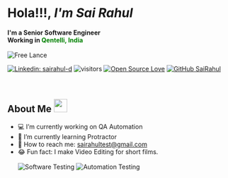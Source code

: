 # <b>Hola!!!, <i> I'm Sai Rahul</i> </b>

 <b>I'm a Senior Software Engineer</b><br>
 <b>Working in <span style="color: green">Qentelli, India</b></span><br><br>
![Free Lance](https://img.shields.io/badge/Free%20Lance-Available-green?style=social&logo=appveyor&logoColor=green&textcolor=green)

[![Linkedin: sairahul-d](https://img.shields.io/badge/-SaiRahul-blue?style=flat-square&logo=Linkedin&logoColor=white&link=https://www.linkedin.com/in/sairahul-d/)](https://www.linkedin.com/in/sairahul-d/)
![visitors](https://visitor-badge.glitch.me/badge?page_id=sairahul132)
[![Open Source Love](https://badges.frapsoft.com/os/v1/open-source.svg?v=102)](https://github.com/ellerbrock/open-source-badge/)
[![GitHub SaiRahul](https://img.shields.io/github/followers/thaiane?label=follow&style=social)](https://github.com/sairahul132)

<br>

## About Me <img src="https://media.giphy.com/media/VgCDAzcKvsR6OM0uWg/giphy.gif" width="30"> 

- 💻 I’m currently working on QA Automation
- 🌱 I’m currently learning Protractor
- 💌 How to reach me: sairahultest@gmail.com
- 😂 Fun fact: I make Video Editing for short films. 
  <br><br>
![Software Testing](https://img.shields.io/badge/Ask%20Me-Software%20Testing-red)
![Automation Testing](https://img.shields.io/badge/-Automation%20Testing-green)
